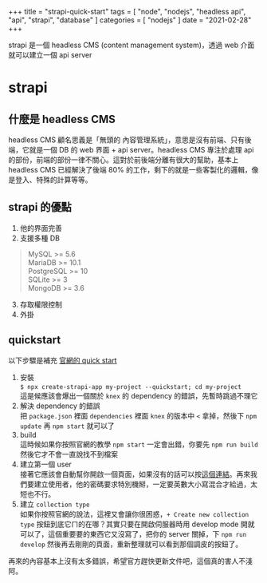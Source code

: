 +++
title = "strapi-quick-start"
tags = [
  "node",
  "nodejs",
  "headless api",
  "api",
  "strapi",
  "database"
]
categories = [ "nodejs" ]
date = "2021-02-28"
+++

strapi 是一個 headless CMS (content management system)，透過 web 介面就可以建立一個 api server

# strapi
## 什麼是 headless CMS
headless CMS 顧名思義是「無頭的 內容管理系統」，意思是沒有前端、只有後端，它就是一個 DB 的 web 界面 + api server。headless CMS 專注於處理 api 的部份，前端的部份一律不關心。這對於前後端分離有很大的幫助，基本上 headless CMS 已經解決了後端 80% 的工作，剩下的就是一些客製化的邏輯，像是登入、特殊的計算等等。

## strapi 的優點
1. 他的界面完善
2. 支援多種 DB  
> MySQL >= 5.6  
> MariaDB >= 10.1  
> PostgreSQL >= 10  
> SQLite >= 3  
> MongoDB >= 3.6  
3. 存取權限控制
4. 外掛

## quickstart
以下步驟是補充 [官網的 quick start](https://strapi.io/documentation/developer-docs/latest/getting-started/quick-start.html)
1. 安裝  
`$ npx create-strapi-app my-project --quickstart; cd my-project`  
這是候應該會爆出一個關於 `knex` 的 dependency 的錯誤，先暫時跳過不理它  
2. 解決 dependency 的錯誤  
把 `package.json` 裡面 `dependencies` 裡面 `knex` 的版本中 `<` 拿掉，然後下 `npm update` 再 `npm start` 就可以了
3. build  
這時候如果你按照官網的教學 `npm start` 一定會出錯，你要先 `npm run build` 然後它才不會一直說找不到檔案
4. 建立第一個 user  
接著它應該會自動幫你開啟一個頁面，如果沒有的話可以按[這個連結](http://localhost:1337/admin)。再來我們要建立使用者，他的密碼要求特別機掰，一定要英數大小寫混合才給過，太短也不行。
5. 建立 `collection type`  
如果你按照官網的說法，這裡又會讓你很困惑，`+ Create new collection type` 按鈕到底它ㄇ的在哪？其實只要在開啟伺服器時用 develop mode 開就可以了，這個重要要的東西它又沒寫了，把你的 server 關掉，下 `npm run develop` 然後再去剛剛的頁面，重新整理就可以看到那個調皮的按鈕了。

再來的內容基本上沒有太多錯誤，希望官方趕快更新文件吧，這個真的害人不淺阿。
